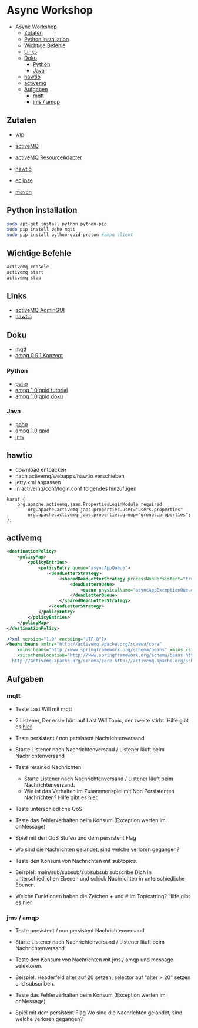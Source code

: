# Async Workshop

<!--ts-->
   * [Async Workshop](#async-workshop)
      * [Zutaten](#zutaten)
      * [Python installation](#python-installation)
      * [Wichtige Befehle](#wichtige-befehle)
      * [Links](#links)
      * [Doku](#doku)
         * [Python](#python)
         * [Java](#java)
      * [hawtio](#hawtio)
      * [activemq](#activemq)
      * [Aufgaben](#aufgaben)
         * [mqtt](#mqtt)
         * [jms / amqp](#jms--amqp)
<!--te-->

## Zutaten

- [wlp](https://developer.ibm.com/wasdev/downloads/#asset/runtimes-wlp-javaee8)
- [activeMQ](http://activemq.apache.org/activemq-5158-release.html)
- [activeMQ ResourceAdapter](https://search.maven.org/search?q=a:activemq-rar)
- [hawtio](https://github.com/hawtio/hawtio/releases)

- [eclipse](https://www.eclipse.org/downloads/)
- [maven](https://maven.apache.org/download.cgi)

## Python installation

```bash
sudo apt-get install python python-pip
sudo pip install paho-mqtt
sudo pip install python-qpid-proton #ampq client
```

## Wichtige Befehle

```bash
activemq console
activemq start
activemq stop
```

## Links

- [activeMQ AdminGUI](http://HOST:8161/admin/)
- [hawtio](http://HOST:8161/hawtio/)

## Doku
- [mqtt](https://www.hivemq.com/tags/mqtt-essentials/)
- [ampq 0.9.1 Konzept](https://www.rabbitmq.com/tutorials/amqp-concepts.html)

### Python
- [paho](https://www.eclipse.org/paho/clients/python/)
- [ampq 1.0 qpid tutorial](https://qpid.apache.org/releases/qpid-proton-0.27.0/proton/python/book/tutorial.html)
- [ampq 1.0 qpid doku](https://qpid.apache.org/releases/qpid-proton-0.27.0/proton/python/book/overview.html)

### Java
- [paho](https://www.eclipse.org/paho/clients/java/)
- [ampq 1.0 qpid](https://qpid.apache.org/documentation.html)
- [jms](http://www.java-programmieren.com/jms-tutorial.php)

## hawtio

- download entpacken
- nach activemq/webapps/hawtio verschieben
- jetty.xml anpassen
- in activemq/conf/login.conf folgendes hinzufügen

```
karaf {
    org.apache.activemq.jaas.PropertiesLoginModule required
        org.apache.activemq.jaas.properties.user="users.properties"
        org.apache.activemq.jaas.properties.group="groups.properties";
};
```

## activemq

```xml
<destinationPolicy>
	<policyMap>
		<policyEntries>
			<policyEntry queue="asyncAppQueue">
				<deadLetterStrategy>
					<sharedDeadLetterStrategy processNonPersistent="true" enableAudit="false">
						<deadLetterQueue>
							<queue physicalName="asyncAppExceptionQueue" />
						</deadLetterQueue>
					</sharedDeadLetterStrategy>
				</deadLetterStrategy>
			</policyEntry>
		</policyEntries>
	</policyMap>
</destinationPolicy>
```

```xml
<?xml version="1.0" encoding="UTF-8"?>
<beans:beans xmlns="http://activemq.apache.org/schema/core"
	xmlns:beans="http://www.springframework.org/schema/beans" xmlns:xsi="http://www.w3.org/2001/XMLSchema-instance"
	xsi:schemaLocation="http://www.springframework.org/schema/beans http://www.springframework.org/schema/beans/spring-beans.xsd
  http://activemq.apache.org/schema/core http://activemq.apache.org/schema/core/activemq-core.xsd">
```
## Aufgaben

### mqtt

- Teste Last Will mit mqtt
 - 2 Listener, Der erste hört auf Last Will Topic, der zweite stirbt. Hilfe gibt es [hier](https://www.hivemq.com/blog/mqtt-essentials-part-9-last-will-and-testament/)

- Teste persistent / non persistent Nachrichtenversand
 - Starte Listener nach Nachrichtenversand / Listener läuft beim Nachrichtenversand

- Teste retained Nachrichten
  - Starte Listener nach Nachrichtenversand / Listener läuft beim Nachrichtenversand.
  - Wie ist das Verhalten im Zusammenspiel mit Non Persistenten Nachrichten? Hilfe gibt es [hier](https://www.hivemq.com/blog/mqtt-essentials-part-8-retained-messages/)
 
- Teste unterschiedliche QoS

- Teste das Fehlerverhalten beim Konsum (Exception werfen im onMessage)
 - Spiel mit den QoS Stufen und dem persistent Flag
 - Wo sind die Nachrichten gelandet, sind welche verloren gegangen?

- Teste den Konsum von Nachrichten mit subtopics. 

 - Beispiel: main/sub/subsub/subsubsub subscribe Dich in unterschiedlichen Ebenen und schick Nachrichten in unterschiedliche Ebenen. 
 - Welche Funktionen haben die Zeichen + und # im Topicstring? Hilfe gibt es [hier](https://www.hivemq.com/blog/mqtt-essentials-part-5-mqtt-topics-best-practices/)

### jms / amqp

- Teste persistent / non persistent Nachrichtenversand
 - Starte Listener nach Nachrichtenversand / Listener läuft beim Nachrichtenversand  

- Teste den Konsum von Nachrichten mit jms / amqp und message selektoren. 
 - Beispiel: Headerfeld alter auf 20 setzen, selector auf "alter > 20" setzen und subscriben.

- Teste das Fehlerverhalten beim Konsum (Exception werfen im onMessage)
 - Spiel mit dem persistent Flag Wo sind die Nachrichten gelandet, sind welche verloren gegangen?